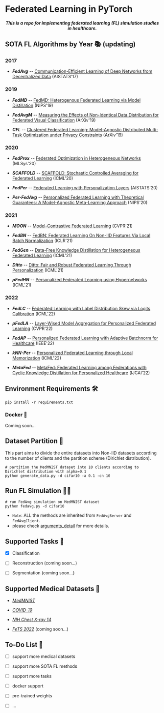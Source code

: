 # Federated Learning in PyTorch

<h4 align="center"><i>This is a repo for implementing federated learning (FL) simulation studies in healthcare.</i></h4>



## SOTA FL Algorithms by Year 📚 (updating)

### 2017

- ***FedAvg*** -- [Communication-Efficient Learning of Deep Networks from Decentralized Data](https://arxiv.org/abs/1602.05629) (AISTATS'17)


### 2019

- ***FedMD*** -- [FedMD: Heterogenous Federated Learning via Model Distillation](http://arxiv.org/abs/1910.03581) (NIPS'19)

- ***FedAvgM*** -- [Measuring the Effects of Non-Identical Data Distribution for Federated Visual Classification](https://arxiv.org/abs/1909.06335) (ArXiv'19)

- ***CFL*** -- [Clustered Federated Learning: Model-Agnostic Distributed Multi-Task Optimization under Privacy Constraints](https://arxiv.org/abs/1910.01991) (ArXiv'19)


### 2020

- ***FedProx*** -- [Federated Optimization in Heterogeneous Networks](https://arxiv.org/abs/1812.06127) (MLSys'20)

- ***SCAFFOLD*** -- [SCAFFOLD: Stochastic Controlled Averaging for Federated Learning](https://arxiv.org/abs/1910.06378) (ICML'20)

- ***FedPer*** -- [Federated Learning with Personalization Layers](http://arxiv.org/abs/1912.00818) (AISTATS'20)

- ***Per-FedAvg*** -- [Personalized Federated Learning with Theoretical Guarantees: A Model-Agnostic Meta-Learning Approach](https://proceedings.neurips.cc/paper/2020/hash/24389bfe4fe2eba8bf9aa9203a44cdad-Abstract.html) (NIPS'20)


### 2021

- ***MOON*** -- [Model-Contrastive Federated Learning](http://arxiv.org/abs/2103.16257) (CVPR'21)

- ***FedBN*** -- [FedBN: Federated Learning On Non-IID Features Via Local Batch Normalization](http://arxiv.org/abs/2102.07623) (ICLR'21)

- ***FedGen*** -- [Data-Free Knowledge Distillation for Heterogeneous Federated Learning](https://arxiv.org/abs/2105.10056) (ICML'21)

- ***Ditto*** -- [Ditto: Fair and Robust Federated Learning Through Personalization](http://arxiv.org/abs/2012.04221) (ICML'21)

- ***pFedHN*** -- [Personalized Federated Learning using Hypernetworks](http://arxiv.org/abs/2103.04628) (ICML'21)


### 2022

- ***FedLC*** -- [Federated Learning with Label Distribution Skew via Logits Calibration](http://arxiv.org/abs/2209.00189) (ICML'22)

- ***pFedLA*** -- [Layer-Wised Model Aggregation for Personalized Federated Learning](https://openaccess.thecvf.com/content/CVPR2022/html/Ma_Layer-Wised_Model_Aggregation_for_Personalized_Federated_Learning_CVPR_2022_paper.html) (CVPR'22)

- ***FedAP*** -- [Personalized Federated Learning with Adaptive Batchnorm for Healthcare](https://arxiv.org/abs/2112.00734) (IEEE'22)

- ***kNN-Per*** -- [Personalized Federated Learning through Local Memorization](http://arxiv.org/abs/2111.09360) (ICML'22)

- ***MetaFed*** -- [MetaFed: Federated Learning among Federations with Cyclic Knowledge Distillation for Personalized Healthcare](http://arxiv.org/abs/2206.08516) (IJCAI'22)






## Environment Requirements 🛠

<!-- - `Python = 3.10`
- `PyToch = 1.13` -->

```
pip install -r requirements.txt
```


### Docker 🐳
Coming soon...



## Dataset Partition 📂
This part aims to divide the entire datasets into Non-IID datasets according to the number of clients and the partition scheme (Dirichlet distribution). 

```shell
# partition the MedMNIST dataset into 10 clients according to Dirichlet distribution with alpha=0.1
python generate_data.py -d cifar10 -a 0.1 -cn 10
```



## Run FL Simulation 🏃‍♂️

```shell
# run FedAvg simulation on MedMNIST dataset
python fedavg.py -d cifar10
```

- `Note`: ALL the methods are inherited from `FedAvgServer` and `FedAvgClient`.
- please check [arguments_detail](arguments_detail.md) for more details. 





## Supported Tasks 📝

- [x] Classification
- [ ] Reconstruction (coming soon...)
- [ ] Segmentation (coming soon...)



## Supported Medical Datasets 🎨

- [*MedMNIST*](https://medmnist.com/) 

- [*COVID-19*](https://www.researchgate.net/publication/344295900_Curated_Dataset_for_COVID-19_Posterior-Anterior_Chest_Radiography_Images_X-Rays) 

- [*NIH Chest X-ray 14*](https://www.kaggle.com/nih-chest-xrays/data) 

- [*FeTS 2022*](https://www.synapse.org/#!Synapse:syn28546456/wiki/617246) (coming soon...)



## To-Do List 📝

- [ ] support more medical datasets
- [ ] support more SOTA FL methods
- [ ] support more tasks
- [ ] docker support
- [ ] pre-trained weights
- [ ] ...



<!-- ## Reference 📚 -->


